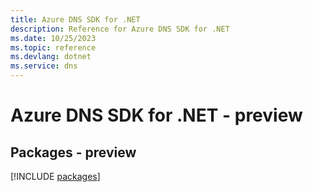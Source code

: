 ```yaml
---
title: Azure DNS SDK for .NET
description: Reference for Azure DNS SDK for .NET
ms.date: 10/25/2023
ms.topic: reference
ms.devlang: dotnet
ms.service: dns
---
```

# Azure DNS SDK for .NET - preview
## Packages - preview
[!INCLUDE [packages](dns-index.md)]